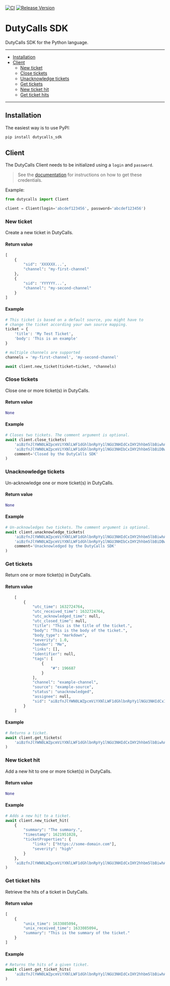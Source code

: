 [![CI](https://github.com/transceptor-technology/python-dutycalls-sdk/workflows/CI/badge.svg)](https://github.com/transceptor-technology/python-dutycalls-sdk/actions)
[![Release Version](https://img.shields.io/github/release/transceptor-technology/python-dutycalls-sdk)](https://github.com/transceptor-technology/python-dutycalls-sdk/releases)

# DutyCalls SDK

DutyCalls SDK for the Python language.

---

- [Installation](#installation)
- [Client](#client)
  - [New ticket](#new-ticket)
  - [Close tickets](#close-tickets)
  - [Unacknowledge tickets](#unacknowledge-tickets)
  - [Get tickets](#get-tickets)
  - [New ticket hit](#new-ticket-hit)
  - [Get ticket hits](#get-ticket-hits)

---

## Installation

The easiest way is to use PyPI:

```bash
pip install dutycalls_sdk
```

## Client

The DutyCalls Client needs to be initialized using a `login` and `password`.

> See the [documentation](https://docs.dutycalls.me/rest-api/authentication/) for instructions on how to get these credentials.

Example:

```python
from dutycalls import Client

client = Client(login='abcdef123456', password='abcdef123456')
```

### New ticket

Create a new ticket in DutyCalls.

#### Return value

```python
[
    {
        "sid": 'XXXXXX...',
        "channel": "my-first-channel"
    },
    {
        "sid": 'YYYYYY...',
        "channel": "my-second-channel"
    }
]
```

#### Example

```python
# This ticket is based on a default source, you might have to
# change the ticket according your own source mapping.
ticket = {
    'title': 'My Test Ticket',
    'body': 'This is an example'
}

# multiple channels are supported
channels = 'my-first-channel', 'my-second-channel'

await client.new_ticket(ticket=ticket, *channels)
```

### Close tickets

Close one or more ticket(s) in DutyCalls.

#### Return value

```python
None
```

#### Example

```python
# Closes two tickets. The comment argument is optional.
await client.close_tickets(
    'aiBzfnJlYWN0LWZpcmViYXNlLWF1dGhlbnRpYy1lNGU3NHIdCxIHY2hhbm5lbBiwhAUMCxIGdGlja2V0GPODDAyiAQpwcm9kdWN0aW9u',
    'aiBzfnJlYWN0LWZpcmViYXNlLWF1dGhlbnRpYy1lNGU3NHIbCxIHY2hhbm5lbBiDBwwLEgZ0aWNrZXQYlgoMogEKcGxheWdyb3VuZA',
    comment='Closed by the DutyCalls SDK'
)
```

### Unacknowledge tickets

Un-acknowledge one or more ticket(s) in DutyCalls.

#### Return value

```python
None
```

#### Example

```python
# Un-acknowledges two tickets. The comment argument is optional.
await client.unacknowledge_tickets(
    'aiBzfnJlYWN0LWZpcmViYXNlLWF1dGhlbnRpYy1lNGU3NHIdCxIHY2hhbm5lbBiwhAUMCxIGdGlja2V0GPODDAyiAQpwcm9kdWN0aW9u',
    'aiBzfnJlYWN0LWZpcmViYXNlLWF1dGhlbnRpYy1lNGU3NHIbCxIHY2hhbm5lbBiDBwwLEgZ0aWNrZXQYlgoMogEKcGxheWdyb3VuZA',
    comment='Unacknowledged by the DutyCalls SDK'
)
```

### Get tickets

Return one or more ticket(s) in DutyCalls.

#### Return value

```python
    [
        {
            "utc_time": 1632724764,
            "utc_received_time": 1632724764,
            "utc_acknowledged_time": null,
            "utc_closed_time": null,
            "title": "This is the title of the ticket.",
            "body": "This is the body of the ticket.",
            "body_type": "markdown",
            "severity": 1.0,
            "sender": "Me",
            "links": [],
            "identifier": null,
            "tags": [
                {
                    "#": 196687
                }
            ],
            "channel": "example-channel",
            "source": "example-source",
            "status": "unacknowledged",
            "assignee": null,
            "sid": "aiBzfnJlYWN0LWZpcmViYXNlLWF1dGhlbnRpYy1lNGU3NHIdCxIHY2hhbm5lbBiwhAUMCxIGdGlja2V0GPODDAyiAQpwcm9kdWN0aW9u"
        }
    ]
```

#### Example

```python
# Returns a ticket.
await client.get_tickets(
    'aiBzfnJlYWN0LWZpcmViYXNlLWF1dGhlbnRpYy1lNGU3NHIdCxIHY2hhbm5lbBiwhAUMCxIGdGlja2V0GPODDAyiAQpwcm9kdWN0aW9u'
)
```

### New ticket hit

Add a new hit to one or more ticket(s) in DutyCalls.

#### Return value

```python
None
```

#### Example

```python
# Adds a new hit to a ticket.
await client.new_ticket_hit(
    {
        "summary": "The summary.",
        "timestamp": 1621951028,
        "ticketProperties": {
            "links": ["https://some-domain.com"],
            "severity": "high"
        }
    },
    'aiBzfnJlYWN0LWZpcmViYXNlLWF1dGhlbnRpYy1lNGU3NHIdCxIHY2hhbm5lbBiwhAUMCxIGdGlja2V0GPODDAyiAQpwcm9kdWN0aW9u'
)
```

### Get ticket hits

Retrieve the hits of a ticket in DutyCalls.

#### Return value

```python
[
    {
        "unix_time": 1633085094,
        "unix_received_time": 1633085094,
        "summary": "This is the summary of the ticket."
    }
]
```

#### Example

```python
# Returns the hits of a given ticket.
await client.get_ticket_hits(
    'aiBzfnJlYWN0LWZpcmViYXNlLWF1dGhlbnRpYy1lNGU3NHIdCxIHY2hhbm5lbBiwhAUMCxIGdGlja2V0GPODDAyiAQpwcm9kdWN0aW9u'
)
```
